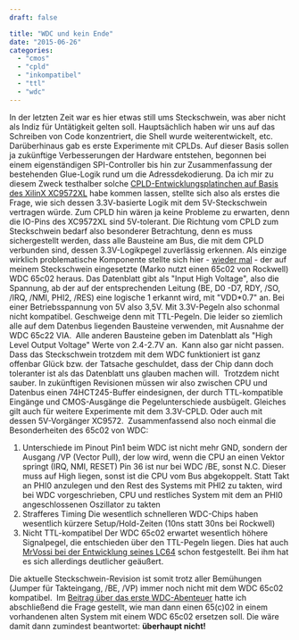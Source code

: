 ```yaml
---
draft: false

title: "WDC und kein Ende"
date: "2015-06-26"
categories: 
  - "cmos"
  - "cpld"
  - "inkompatibel"
  - "ttl"
  - "wdc"
---
```


In der letzten Zeit war es hier etwas still ums Steckschwein, was aber nicht als Indiz für Untätigkeit gelten soll. Hauptsächlich haben wir uns auf das Schreiben von Code konzentriert, die Shell wurde weiterentwickelt, etc. Darüberhinaus gab es erste Experimente mit CPLDs. Auf dieser Basis sollen ja zukünftige Verbesserungen der Hardware entstehen, begonnen bei einem eigenständigen SPI-Controller bis hin zur Zusammenfassung der bestehenden Glue-Logik rund um die Adressdekodierung. Da ich mir zu diesem Zweck testhalber solche [CPLD-Entwicklungsplatinchen auf Basis des XilinX XC9572XL](http://www.seeedstudio.com/depot/xc9572xl-cpld-development-board-p-799.html) habe kommen lassen, stellte sich also als erstes die Frage, wie sich dessen 3.3V-basierte Logik mit dem 5V-Steckschwein vertragen würde. Zum CPLD hin wären ja keine Probleme zu erwarten, denn die IO-Pins des XC9572XL sind 5V-tolerant. Die Richtung vom CPLD zum Steckschwein bedarf also besonderer Betrachtung, denn es muss sichergestellt werden, dass alle Bausteine am Bus, die mit dem CPLD verbunden sind, dessen 3.3V-Logikpegel zuverlässig erkennen. Als einzige wirklich problematische Komponente stellte sich hier - [wieder mal](/post/murphy-iii-timing-ist-alles/) - der auf meinem Steckschwein eingesetzte (Marko nutzt einen 65c02 von Rockwell) WDC 65c02 heraus. Das Datenblatt gibt als "Input High Voltage", also die Spannung, ab der auf der entsprechenden Leitung (BE, D0 -D7, RDY, /SO, /IRQ, /NMI, PHI2, /RES) eine logische 1 erkannt wird, mit "VDD\*0.7" an. Bei einer Betriebsspannung von 5V also 3,5V. Mit 3.3V-Pegeln also schonmal nicht kompatibel. Geschweige denn mit TTL-Pegeln. Die leider so ziemlich alle auf dem Datenbus liegenden Bausteine verwenden, mit Ausnahme der WDC 65c22 VIA.  Alle anderen Bausteine geben im Datenblatt als "High Level Output Voltage" Werte von 2.4-2.7V an.  Kann also gar nicht passen. Dass das Steckschwein trotzdem mit dem WDC funktioniert ist ganz offenbar Glück bzw. der Tatsache geschuldet, dass der Chip dann doch toleranter ist als das Datenblatt uns glauben machen will.  Trotzdem nicht sauber. In zukünftigen Revisionen müssen wir also zwischen CPU und Datenbus einen 74HCT245-Buffer eindesignen, der durch TTL-kompatible Eingänge und CMOS-Ausgänge die Pegelunterschiede ausbügelt. Gleiches gilt auch für weitere Experimente mit dem 3.3V-CPLD. Oder auch mit dessen 5V-Vorgänger XC9572.  Zusammenfassend also noch einmal die Besonderheiten des 65c02 von WDC:

1. Unterschiede im Pinout Pin1 beim WDC ist nicht mehr GND, sondern der Ausgang /VP (Vector Pull), der low wird, wenn die CPU an einen Vektor springt (IRQ, NMI, RESET) Pin 36 ist nur bei WDC /BE, sonst N.C. Dieser muss auf High liegen, sonst ist die CPU vom Bus abgekoppelt. Statt Takt an PHI0 anzulegen und den Rest des Systems mit PHI2 zu takten, wird bei WDC vorgeschrieben, CPU und restliches System mit dem an PHI0 angeschlossenen Oszillator zu takten
2. Strafferes Timing Die wesentlich schnelleren WDC-Chips haben wesentlich kürzere Setup/Hold-Zeiten (10ns statt 30ns bei Rockwell)
3. Nicht TTL-kompatibel Der WDC 65c02 erwartet wesentlich höhere Signalpegel, die entschieden über den TTL-Pegeln liegen. Dies hat auch [MrVossi bei der Entwicklung seines LC64](http://lc64.blogspot.de/2015/04/problems-with-wdc-w65c02.html) schon festgestellt. Bei ihm hat es sich allerdings deutlicher geäußert.

Die aktuelle Steckschwein-Revision ist somit trotz aller Bemühungen (Jumper für Takteingang, /BE, /VP) immer noch nicht mit dem WDC 65c02 kompatibel.  Im [Beitrag über das erste WDC-Abenteuer](/post/murphy-iii-timing-ist-alles/) hatte ich abschließend die Frage gestellt, wie man dann einen 65(c)02 in einem vorhandenen alten System mit einem WDC 65c02 ersetzen soll. Die wäre damit dann zumindest beantwortet: **überhaupt nicht!**
